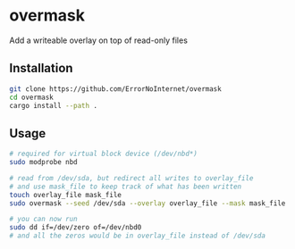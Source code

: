 # overmask
Add a writeable overlay on top of read-only files

## Installation
```sh
git clone https://github.com/ErrorNoInternet/overmask
cd overmask
cargo install --path .
```

## Usage
```sh
# required for virtual block device (/dev/nbd*)
sudo modprobe nbd

# read from /dev/sda, but redirect all writes to overlay_file
# and use mask_file to keep track of what has been written
touch overlay_file mask_file
sudo overmask --seed /dev/sda --overlay overlay_file --mask mask_file

# you can now run
sudo dd if=/dev/zero of=/dev/nbd0
# and all the zeros would be in overlay_file instead of /dev/sda
```
